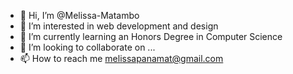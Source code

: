 - 👋 Hi, I’m @Melissa-Matambo
- 👀 I’m interested in web development and design
- 🌱 I’m currently learning an Honors Degree in Computer Science 
- 💞️ I’m looking to collaborate on ...
- 📫 How to reach me melissapanamat@gmail.com

<!---
Melissa-Matambo/Melissa-Matambo is a ✨ special ✨ repository because its `README.md` (this file) appears on your GitHub profile.
You can click the Preview link to take a look at your changes.
--->
